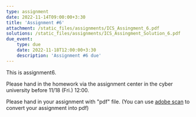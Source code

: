 ```yaml
---
type: assignment
date: 2022-11-14T09:00:00+3:30
title: 'Assignment #6'
attachment: /static_files/assignments/ICS_Assingment_6.pdf
solutions: /static_files/assignments/ICS_Assingment_Solution_6.pdf
due_event: 
    type: due
    date: 2022-11-18T12:00:00+3:30
    description: 'Assignment #6 due'
---
```

This is assignment6.

Please hand in the homework via the assignment center in the cyber university before 11/18 (Fri.) 12:00.

Please hand in your assignment with "pdf" file. (You can use [adobe scan](https://play.google.com/store/apps/details?id=com.adobe.scan.android&hl=zh_TW&gl=US) to convert your assignment into pdf)

